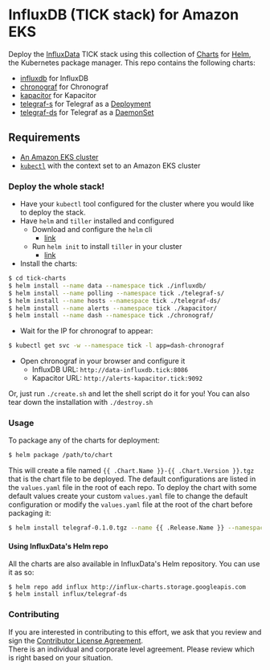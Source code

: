 # InfluxDB (TICK stack) for Amazon EKS 

Deploy the [InfluxData](https://influxdata.com/time-series-platform) TICK stack using this collection of [Charts](https://github.com/kubernetes/charts) for [Helm](https://github.com/kubernetes/helm), the Kubernetes package manager. This repo contains the following charts:

- [influxdb](/influxdb/README.md) for InfluxDB
- [chronograf](/chronograf/README.md) for Chronograf
- [kapacitor](/kapacitor/README.md) for Kapacitor
- [telegraf-s](/telegraf-s/README.md) for Telegraf as a [Deployment](https://kubernetes.io/docs/concepts/workloads/controllers/deployment/)
- [telegraf-ds](/telegraf-ds/README.md) for Telegraf as a [DaemonSet](https://kubernetes.io/docs/concepts/workloads/controllers/daemonset/)

## Requirements

- [An Amazon EKS cluster](https://aws.amazon.com/eks/)
- [`kubectl`](https://kubernetes.io/docs/tasks/tools/install-kubectl/) with the context set to an Amazon EKS cluster

### Deploy the whole stack!

- Have your `kubectl` tool configured for the cluster where you would like to deploy the stack.
- Have `helm` and `tiller` installed and configured
  - Download and configure the `helm` cli
    * [link](https://github.com/kubernetes/helm/blob/master/docs/install.md)
  - Run `helm init` to install `tiller` in your cluster
    * [link](https://github.com/kubernetes/helm/blob/master/docs/install.md#installing-tiller)
- Install the charts:
```bash
$ cd tick-charts
$ helm install --name data --namespace tick ./influxdb/
$ helm install --name polling --namespace tick ./telegraf-s/
$ helm install --name hosts --namespace tick ./telegraf-ds/
$ helm install --name alerts --namespace tick ./kapacitor/
$ helm install --name dash --namespace tick ./chronograf/
```
- Wait for the IP for chronograf to appear:
```bash
$ kubectl get svc -w --namespace tick -l app=dash-chronograf
```
- Open chronograf in your browser and configure it
  - InfluxDB URL: `http://data-influxdb.tick:8086`
  - Kapacitor URL: `http://alerts-kapacitor.tick:9092`
  
Or, just run `./create.sh` and let the shell script do it for you! You can also tear down the installation with `./destroy.sh`

### Usage

To package any of the charts for deployment:

```bash
$ helm package /path/to/chart
```

This will create a file named `{{ .Chart.Name }}-{{ .Chart.Version }}.tgz` that is the chart file to be deployed. The default configurations are listed in the `values.yaml` file in the root of each repo. To deploy the chart with some default values create your custom `values.yaml` file to change the default configuration or modify the `values.yaml` file at the root of the chart before packaging it:

```bash
$ helm install telegraf-0.1.0.tgz --name {{ .Release.Name }} --namespace {{ .Release.Namespace }} --values /path/to/my_values.yaml
```

#### Using InfluxData's Helm repo

All the charts are also available in InfluxData's Helm repository. You can use it as so:

```
$ helm repo add influx http://influx-charts.storage.googleapis.com
$ helm install influx/telegraf-ds
```

### Contributing

If you are interested in contributing to this effort, we ask that you review and sign the [Contributor License Agreement](https://www.influxdata.com/legal/).  
There is an individual and corporate level agreement.  Please review which is right based on your situation.

